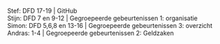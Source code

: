 Stef: DFD 17-19 | GitHub
<br />
Stijn: DFD 7 en 9-12 | Gegroepeerde gebeurtenissen 1: organisatie
<br />
Simon: DFD 5,6,8 en 13-16 | Gegroepeerde gebeurtenissen 3: overzicht
<br />
Andras: 1-4 | Gegroepeerde gebeurtenissen 2: Geldzaken
<br />

